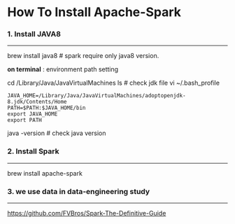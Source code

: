 # How To Install Apache-Spark

### 1. Install JAVA8
--------------------
brew install java8 # spark require only java8 version.

**on terminal** : environment path setting

cd /Library/Java/JavaVirtualMachines
ls # check jdk file
vi ~/.bash_profile
```
JAVA_HOME=/Library/Java/JavaVirtualMachines/adoptopenjdk-8.jdk/Contents/Home
PATH=$PATH:$JAVA_HOME/bin
export JAVA_HOME
export PATH
```

java -version # check java version

### 2. Install Spark
---------------------
brew install apache-spark

### 3. we use data in data-engineering study
-------------------------------------------- 
https://github.com/FVBros/Spark-The-Definitive-Guide

